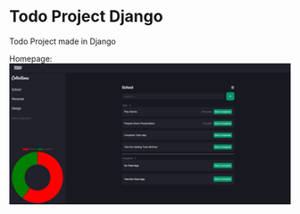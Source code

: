 # Todo Project Django
 Todo Project made in Django

Homepage:
![alt text](https://github.com/ryuuzu/todo_project_django/blob/main/docs/images/homepage.jpeg?raw=true)
